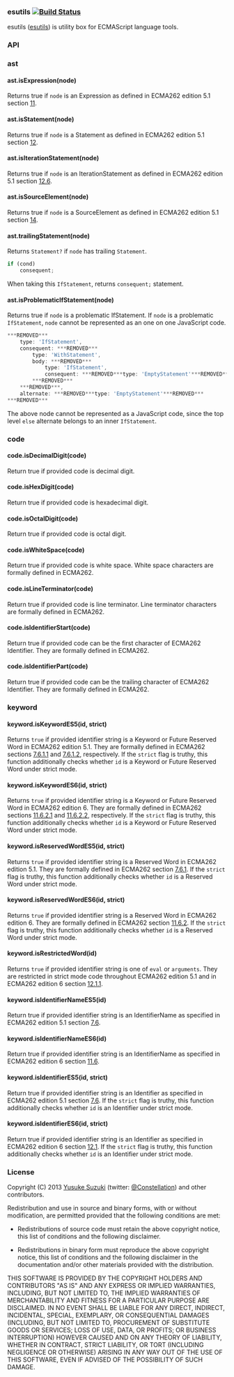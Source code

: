 ### esutils [![Build Status](https://secure.travis-ci.org/estools/esutils.svg)](http://travis-ci.org/estools/esutils)
esutils ([esutils](http://github.com/estools/esutils)) is
utility box for ECMAScript language tools.

### API

### ast

#### ast.isExpression(node)

Returns true if `node` is an Expression as defined in ECMA262 edition 5.1 section
[11](https://es5.github.io/#x11).

#### ast.isStatement(node)

Returns true if `node` is a Statement as defined in ECMA262 edition 5.1 section
[12](https://es5.github.io/#x12).

#### ast.isIterationStatement(node)

Returns true if `node` is an IterationStatement as defined in ECMA262 edition
5.1 section [12.6](https://es5.github.io/#x12.6).

#### ast.isSourceElement(node)

Returns true if `node` is a SourceElement as defined in ECMA262 edition 5.1
section [14](https://es5.github.io/#x14).

#### ast.trailingStatement(node)

Returns `Statement?` if `node` has trailing `Statement`.
```js
if (cond)
    consequent;
```
When taking this `IfStatement`, returns `consequent;` statement.

#### ast.isProblematicIfStatement(node)

Returns true if `node` is a problematic IfStatement. If `node` is a problematic `IfStatement`, `node` cannot be represented as an one on one JavaScript code.
```js
***REMOVED***
    type: 'IfStatement',
    consequent: ***REMOVED***
        type: 'WithStatement',
        body: ***REMOVED***
            type: 'IfStatement',
            consequent: ***REMOVED***type: 'EmptyStatement'***REMOVED***
        ***REMOVED***
    ***REMOVED***,
    alternate: ***REMOVED***type: 'EmptyStatement'***REMOVED***
***REMOVED***
```
The above node cannot be represented as a JavaScript code, since the top level `else` alternate belongs to an inner `IfStatement`.


### code

#### code.isDecimalDigit(code)

Return true if provided code is decimal digit.

#### code.isHexDigit(code)

Return true if provided code is hexadecimal digit.

#### code.isOctalDigit(code)

Return true if provided code is octal digit.

#### code.isWhiteSpace(code)

Return true if provided code is white space. White space characters are formally defined in ECMA262.

#### code.isLineTerminator(code)

Return true if provided code is line terminator. Line terminator characters are formally defined in ECMA262.

#### code.isIdentifierStart(code)

Return true if provided code can be the first character of ECMA262 Identifier. They are formally defined in ECMA262.

#### code.isIdentifierPart(code)

Return true if provided code can be the trailing character of ECMA262 Identifier. They are formally defined in ECMA262.

### keyword

#### keyword.isKeywordES5(id, strict)

Returns `true` if provided identifier string is a Keyword or Future Reserved Word
in ECMA262 edition 5.1. They are formally defined in ECMA262 sections
[7.6.1.1](http://es5.github.io/#x7.6.1.1) and [7.6.1.2](http://es5.github.io/#x7.6.1.2),
respectively. If the `strict` flag is truthy, this function additionally checks whether
`id` is a Keyword or Future Reserved Word under strict mode.

#### keyword.isKeywordES6(id, strict)

Returns `true` if provided identifier string is a Keyword or Future Reserved Word
in ECMA262 edition 6. They are formally defined in ECMA262 sections
[11.6.2.1](http://ecma-international.org/ecma-262/6.0/#sec-keywords) and
[11.6.2.2](http://ecma-international.org/ecma-262/6.0/#sec-future-reserved-words),
respectively. If the `strict` flag is truthy, this function additionally checks whether
`id` is a Keyword or Future Reserved Word under strict mode.

#### keyword.isReservedWordES5(id, strict)

Returns `true` if provided identifier string is a Reserved Word in ECMA262 edition 5.1.
They are formally defined in ECMA262 section [7.6.1](http://es5.github.io/#x7.6.1).
If the `strict` flag is truthy, this function additionally checks whether `id`
is a Reserved Word under strict mode.

#### keyword.isReservedWordES6(id, strict)

Returns `true` if provided identifier string is a Reserved Word in ECMA262 edition 6.
They are formally defined in ECMA262 section [11.6.2](http://ecma-international.org/ecma-262/6.0/#sec-reserved-words).
If the `strict` flag is truthy, this function additionally checks whether `id`
is a Reserved Word under strict mode.

#### keyword.isRestrictedWord(id)

Returns `true` if provided identifier string is one of `eval` or `arguments`.
They are restricted in strict mode code throughout ECMA262 edition 5.1 and
in ECMA262 edition 6 section [12.1.1](http://ecma-international.org/ecma-262/6.0/#sec-identifiers-static-semantics-early-errors).

#### keyword.isIdentifierNameES5(id)

Return true if provided identifier string is an IdentifierName as specified in
ECMA262 edition 5.1 section [7.6](https://es5.github.io/#x7.6).

#### keyword.isIdentifierNameES6(id)

Return true if provided identifier string is an IdentifierName as specified in
ECMA262 edition 6 section [11.6](http://ecma-international.org/ecma-262/6.0/#sec-names-and-keywords).

#### keyword.isIdentifierES5(id, strict)

Return true if provided identifier string is an Identifier as specified in
ECMA262 edition 5.1 section [7.6](https://es5.github.io/#x7.6). If the `strict`
flag is truthy, this function additionally checks whether `id` is an Identifier
under strict mode.

#### keyword.isIdentifierES6(id, strict)

Return true if provided identifier string is an Identifier as specified in
ECMA262 edition 6 section [12.1](http://ecma-international.org/ecma-262/6.0/#sec-identifiers).
If the `strict` flag is truthy, this function additionally checks whether `id`
is an Identifier under strict mode.

### License

Copyright (C) 2013 [Yusuke Suzuki](http://github.com/Constellation)
 (twitter: [@Constellation](http://twitter.com/Constellation)) and other contributors.

Redistribution and use in source and binary forms, with or without
modification, are permitted provided that the following conditions are met:

  * Redistributions of source code must retain the above copyright
    notice, this list of conditions and the following disclaimer.

  * Redistributions in binary form must reproduce the above copyright
    notice, this list of conditions and the following disclaimer in the
    documentation and/or other materials provided with the distribution.

THIS SOFTWARE IS PROVIDED BY THE COPYRIGHT HOLDERS AND CONTRIBUTORS "AS IS"
AND ANY EXPRESS OR IMPLIED WARRANTIES, INCLUDING, BUT NOT LIMITED TO, THE
IMPLIED WARRANTIES OF MERCHANTABILITY AND FITNESS FOR A PARTICULAR PURPOSE
ARE DISCLAIMED. IN NO EVENT SHALL <COPYRIGHT HOLDER> BE LIABLE FOR ANY
DIRECT, INDIRECT, INCIDENTAL, SPECIAL, EXEMPLARY, OR CONSEQUENTIAL DAMAGES
(INCLUDING, BUT NOT LIMITED TO, PROCUREMENT OF SUBSTITUTE GOODS OR SERVICES;
LOSS OF USE, DATA, OR PROFITS; OR BUSINESS INTERRUPTION) HOWEVER CAUSED AND
ON ANY THEORY OF LIABILITY, WHETHER IN CONTRACT, STRICT LIABILITY, OR TORT
(INCLUDING NEGLIGENCE OR OTHERWISE) ARISING IN ANY WAY OUT OF THE USE OF
THIS SOFTWARE, EVEN IF ADVISED OF THE POSSIBILITY OF SUCH DAMAGE.
